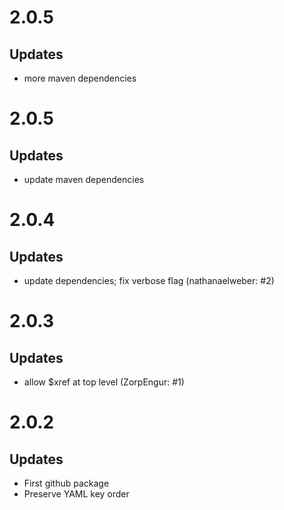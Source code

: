 # 2.0.5

## Updates

* more maven dependencies

# 2.0.5

## Updates

* update maven dependencies

# 2.0.4

## Updates

* update dependencies; fix verbose flag (nathanaelweber: #2)


# 2.0.3

## Updates

* allow $xref at top level (ZorpEngur: #1)

# 2.0.2

## Updates

* First github package
* Preserve YAML key order

